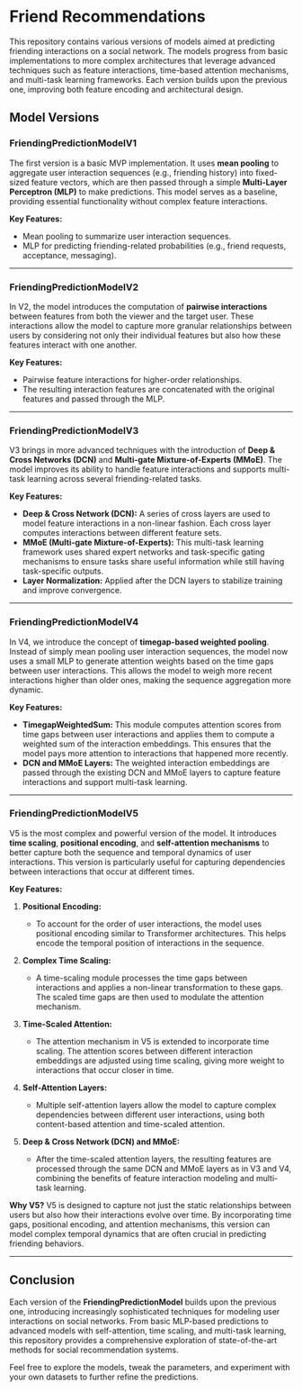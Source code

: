 # Friend Recommendations

This repository contains various versions of models aimed at predicting friending interactions on a social network. The models progress from basic implementations to more complex architectures that leverage advanced techniques such as feature interactions, time-based attention mechanisms, and multi-task learning frameworks. Each version builds upon the previous one, improving both feature encoding and architectural design.

## Model Versions

### **FriendingPredictionModelV1**

The first version is a basic MVP implementation. It uses **mean pooling** to aggregate user interaction sequences (e.g., friending history) into fixed-sized feature vectors, which are then passed through a simple **Multi-Layer Perceptron (MLP)** to make predictions. This model serves as a baseline, providing essential functionality without complex feature interactions.

**Key Features:**

- Mean pooling to summarize user interaction sequences.
- MLP for predicting friending-related probabilities (e.g., friend requests, acceptance, messaging).

---

### **FriendingPredictionModelV2**

In V2, the model introduces the computation of **pairwise interactions** between features from both the viewer and the target user. These interactions allow the model to capture more granular relationships between users by considering not only their individual features but also how these features interact with one another.

**Key Features:**
- Pairwise feature interactions for higher-order relationships.
- The resulting interaction features are concatenated with the original features and passed through the MLP.

---

### **FriendingPredictionModelV3**

V3 brings in more advanced techniques with the introduction of **Deep & Cross Networks (DCN)** and **Multi-gate Mixture-of-Experts (MMoE)**. The model improves its ability to handle feature interactions and supports multi-task learning across several friending-related tasks.

**Key Features:**

- **Deep & Cross Network (DCN):** A series of cross layers are used to model feature interactions in a non-linear fashion. Each cross layer computes interactions between different feature sets.
- **MMoE (Multi-gate Mixture-of-Experts):** This multi-task learning framework uses shared expert networks and task-specific gating mechanisms to ensure tasks share useful information while still having task-specific outputs.
- **Layer Normalization:** Applied after the DCN layers to stabilize training and improve convergence.

---

### **FriendingPredictionModelV4**

In V4, we introduce the concept of **timegap-based weighted pooling**. Instead of simply mean pooling user interaction sequences, the model now uses a small MLP to generate attention weights based on the time gaps between user interactions. This allows the model to weigh more recent interactions higher than older ones, making the sequence aggregation more dynamic.

**Key Features:**

- **TimegapWeightedSum:** This module computes attention scores from time gaps between user interactions and applies them to compute a weighted sum of the interaction embeddings. This ensures that the model pays more attention to interactions that happened more recently.
- **DCN and MMoE Layers:** The weighted interaction embeddings are passed through the existing DCN and MMoE layers to capture feature interactions and support multi-task learning.

---

### **FriendingPredictionModelV5**

V5 is the most complex and powerful version of the model. It introduces **time scaling**, **positional encoding**, and **self-attention mechanisms** to better capture both the sequence and temporal dynamics of user interactions. This version is particularly useful for capturing dependencies between interactions that occur at different times.

**Key Features:**

1. **Positional Encoding:**
   - To account for the order of user interactions, the model uses positional encoding similar to Transformer architectures. This helps encode the temporal position of interactions in the sequence.

2. **Complex Time Scaling:**
   - A time-scaling module processes the time gaps between interactions and applies a non-linear transformation to these gaps. The scaled time gaps are then used to modulate the attention mechanism.

3. **Time-Scaled Attention:**
   - The attention mechanism in V5 is extended to incorporate time scaling. The attention scores between different interaction embeddings are adjusted using time scaling, giving more weight to interactions that occur closer in time.

4. **Self-Attention Layers:**
   - Multiple self-attention layers allow the model to capture complex dependencies between different user interactions, using both content-based attention and time-scaled attention.

5. **Deep & Cross Network (DCN) and MMoE:**
   - After the time-scaled attention layers, the resulting features are processed through the same DCN and MMoE layers as in V3 and V4, combining the benefits of feature interaction modeling and multi-task learning.

**Why V5?**
V5 is designed to capture not just the static relationships between users but also how their interactions evolve over time. By incorporating time gaps, positional encoding, and attention mechanisms, this version can model complex temporal dynamics that are often crucial in predicting friending behaviors.

---

## Conclusion

Each version of the **FriendingPredictionModel** builds upon the previous one, introducing increasingly sophisticated techniques for modeling user interactions on social networks. From basic MLP-based predictions to advanced models with self-attention, time scaling, and multi-task learning, this repository provides a comprehensive exploration of state-of-the-art methods for social recommendation systems.

Feel free to explore the models, tweak the parameters, and experiment with your own datasets to further refine the predictions.
